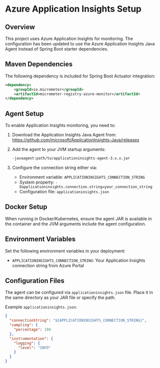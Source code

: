 # Azure Application Insights Setup

## Overview
This project uses Azure Application Insights for monitoring. The configuration has been updated to use the Azure Application Insights Java Agent instead of Spring Boot starter dependencies.

## Maven Dependencies
The following dependency is included for Spring Boot Actuator integration:
```xml
<dependency>
    <groupId>io.micrometer</groupId>
    <artifactId>micrometer-registry-azure-monitor</artifactId>
</dependency>
```

## Agent Setup
To enable Application Insights monitoring, you need to:

1. Download the Application Insights Java Agent from:
   https://github.com/microsoft/ApplicationInsights-Java/releases

2. Add the agent to your JVM startup arguments:
   ```bash
   -javaagent:path/to/applicationinsights-agent-3.x.x.jar
   ```

3. Configure the connection string either via:
   - Environment variable: `APPLICATIONINSIGHTS_CONNECTION_STRING`
   - System property: `-Dapplicationinsights.connection.string=your_connection_string`
   - Configuration file: `applicationinsights.json`

## Docker Setup
When running in Docker/Kubernetes, ensure the agent JAR is available in the container and the JVM arguments include the agent configuration.

## Environment Variables
Set the following environment variables in your deployment:
- `APPLICATIONINSIGHTS_CONNECTION_STRING`: Your Application Insights connection string from Azure Portal

## Configuration Files
The agent can be configured via `applicationinsights.json` file. Place it in the same directory as your JAR file or specify the path.

Example `applicationinsights.json`:
```json
{
  "connectionString": "${APPLICATIONINSIGHTS_CONNECTION_STRING}",
  "sampling": {
    "percentage": 100
  },
  "instrumentation": {
    "logging": {
      "level": "INFO"
    }
  }
}
```
